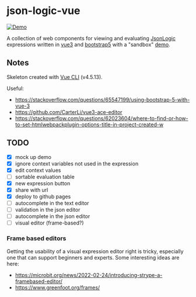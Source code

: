 # json-logic-vue

[![Demo](https://img.shields.io/badge/-demo-blue)](https://mattsouth.github.io/json-logic-vue/?expr=!flag&context=%5B%7B%22name%22%3A%22flag%22%2C%22values%22%3A%5Bnull%2Cfalse%2Ctrue%5D%7D%5D)

A collection of web components for viewing and evaluating [JsonLogic](https://jsonlogic.com) expressions written in [vue3](https://vuejs.org/) and [bootstrap5](https://getbootstrap.com) with a "sandbox" [demo](https://mattsouth.github.io/json-logic-vue/?expr=!flag&context=%5B%7B%22name%22%3A%22flag%22%2C%22values%22%3A%5Bnull%2Cfalse%2Ctrue%5D%7D%5D).

## Notes

Skeleton created with [Vue CLI](https://cli.vuejs.org/) (v4.5.13).

Useful:

* https://stackoverflow.com/questions/65547199/using-bootstrap-5-with-vue-3
* https://github.com/CarterLi/vue3-ace-editor
* https://stackoverflow.com/questions/62023604/where-to-find-or-how-to-set-htmlwebpackplugin-options-title-in-project-created-w

## TODO

- [x] mock up demo
- [x] ignore context variables not used in the expression
- [x] edit context values
- [ ] sortable evaluation table
- [x] new expression button
- [x] share with url
- [x] deploy to github pages
- [ ] autocomplete in the text editor
- [ ] validation in the json editor
- [ ] autocomplete in the json editor
- [ ] visual editor (frame-based?)

### Frame based editors

Getting the usability of a visual expression editor right is tricky, especially one that can support beginners and experts.  Some interesting ideas are here:

* https://microbit.org/news/2022-02-24/introducing-strype-a-framebased-editor/
* https://www.greenfoot.org/frames/
